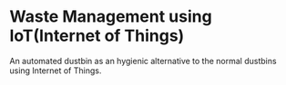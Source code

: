 # Waste Management using IoT(Internet of Things)
An automated dustbin as an hygienic alternative to the normal dustbins using Internet of Things.
